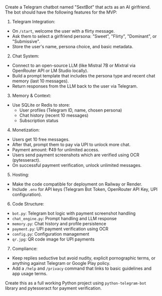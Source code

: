 Create a Telegram chatbot named "SextBot" that acts as an AI girlfriend. The bot should have the following features for the MVP:

1. Telegram Integration:
  - On `/start`, welcome the user with a flirty message.
  - Ask them to select a girlfriend persona: "Sweet", "Flirty", "Dominant", or "Submissive".
  - Store the user's name, persona choice, and basic metadata.

2. Chat System:
  - Connect to an open-source LLM (like Mistral 7B or Mixtral via OpenRouter API or LM Studio locally).
  - Build a prompt template that includes the persona type and recent chat memory (last 10 messages).
  - Return responses from the LLM back to the user via Telegram.

3. Memory & Context:
  - Use SQLite or Redis to store:
    - User profiles (Telegram ID, name, chosen persona)
    - Chat history (recent 10 messages)
    - Subscription status

4. Monetization:
  - Users get 10 free messages.
  - After that, prompt them to pay via UPI to unlock more chat.
  - Payment amount: ₹49 for unlimited access.
  - Users send payment screenshots which are verified using OCR (pytesseract).
  - On successful payment verification, unlock unlimited messages.

5. Hosting:
  - Make the code compatible for deployment on Railway or Render.
  - Include `.env` for API keys (Telegram Bot Token, OpenRouter API Key, UPI configuration).

6. Code Structure:
  - `bot.py`: Telegram bot logic with payment screenshot handling
  - `chat_engine.py`: Prompt handling and LLM response
  - `memory.py`: Chat history and profile persistence
  - `payment.py`: UPI payment verification using OCR
  - `config.py`: Configuration management
  - `qr.jpg`: QR code image for UPI payments

7. Compliance:
  - Keep replies seductive but avoid nudity, explicit pornographic terms, or anything against Telegram or Google Play policy.
  - Add a `/help` and `/privacy` command that links to basic guidelines and app usage terms.

Create this as a full working Python project using `python-telegram-bot` library and pytesseract for payment verification.
